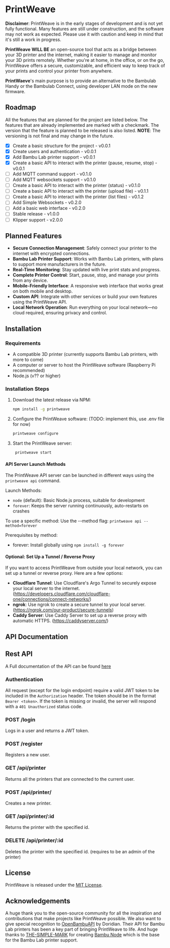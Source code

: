
# PrintWeave

**Disclaimer**: PrintWeave is in the early stages of development and is not yet fully functional. Many features are still under construction, and the software may not work as expected. Please use it with caution and keep in mind that it's still a work in progress.

**PrintWeave** **WILL BE** an open-source tool that acts as a bridge between your 3D printer and the internet, making it easier to manage and monitor your 3D prints remotely. Whether you're at home, in the office, or on the go, PrintWeave offers a secure, customizable, and efficient way to keep track of your prints and control your printer from anywhere.

**PrintWaeve**'s main purpose is to provide an alternative to the Bambulab Handy or the Bambulab Connect, using developer LAN mode on the new firmware.

## Roadmap 
All the features that are planned for the project are listed below. The features that are already implemented are marked with a checkmark. The version that the feature is planned to be released is also listed.
**NOTE**: The versioning is not final and may change in the future.
- [x] Create a basic structure for the project - v0.0.1
- [x] Create users and authentication - v0.0.1
- [x] Add Bambu Lab printer support - v0.0.1
- [x] Create a basic API to interact with the printer (pause, resume, stop) - v0.0.1
- [ ] Add MQTT command support - v0.1.0
- [ ] Add MQTT websockets support - v0.1.0
- [ ] Create a basic API to interact with the printer (status) - v0.1.0
- [ ] Create a basic API to interact with the printer (upload file) - v0.1.1
- [ ] Create a basic API to interact with the printer (list files) - v0.1.2
- [ ] Add Simple Websockets - v0.2.0
- [ ] Add a basic web interface - v0.2.0
- [ ] Stable release - v1.0.0
- [ ] Klipper support - v2.0.0

## Planned Features
- **Secure Connection Management**: Safely connect your printer to the internet with encrypted connections.
- **Bambu Lab Printer Support**: Works with Bambu Lab printers, with plans to support more manufacturers in the future.
- **Real-Time Monitoring**: Stay updated with live print stats and progress.
- **Complete Printer Control**: Start, pause, stop, and manage your prints from any device.
- **Mobile-Friendly Interface**: A responsive web interface that works great on both mobile and desktop.
- **Custom API**: Integrate with other services or build your own features using the PrintWeave API.
- **Local Network Operation**: Run everything on your local network—no cloud required, ensuring privacy and control.

## Installation

### Requirements

- A compatible 3D printer (currently supports Bambu Lab printers, with more to come)
- A computer or server to host the PrintWeave software (Raspberry Pi recommended)
- Node.js (v?? or higher)

### Installation Steps

1. Download the latest release via NPM:
   ```bash
   npm install -g printweave
   ```
   
2. Configure the PrintWeave software: (TODO: implement this, use .env file for now)
   ```bash
   printweave configure
   ```
   
3. Start the PrintWeave server:
   ```bash
    printweave start
    ```
   
#### API Server Launch Methods

The PrintWeave API server can be launched in different ways using the `printweave api` command. 

Launch Methods:

- `node` (default): Basic Node.js process, suitable for development
- `forever`: Keeps the server running continuously, auto-restarts on crashes

To use a specific method:
Use the --method flag: `printweave api --method=forever`

Prerequisites by method:
- forever: Install globally using `npm install -g forever`


#### Optional: Set Up a Tunnel / Reverse Proxy

If you want to access PrintWeave from outside your local network, you can set up a tunnel or reverse proxy. Here are a few options:

- **Cloudflare Tunnel**: Use Cloudflare's Argo Tunnel to securely expose your local server to the internet. (https://developers.cloudflare.com/cloudflare-one/connections/connect-networks/)
- **ngrok**: Use ngrok to create a secure tunnel to your local server. (https://ngrok.com/our-product/secure-tunnels)
- **Caddy Server**: Use Caddy Server to set up a reverse proxy with automatic HTTPS. (https://caddyserver.com/)

## API Documentation

## Rest API
A Full documentation of the API can be found [here](api.md)
### Authentication
All request (except for the login endpoint) require a valid JWT token to be included in the `Authorization` header. The token should be in the format `Bearer <token>`. If the token is missing or invalid, the server will respond with a `401 Unauthorized` status code.
### POST /login
Logs in a user and returns a JWT token.

### POST /register
Registers a new user.

### GET /api/printer
Returns all the printers that are connected to the current user.

### POST /api/printer/
Creates a new printer.

### GET /api/printer/:id
Returns the printer with the specified id.

### DELETE /api/printer/:id
Deletes the printer with the specified id. (requires to be an admin of the printer)


## License

PrintWeave is released under the [MIT License](LICENSE).

## Acknowledgements

A huge thank you to the open-source community for all the inspiration and contributions that make projects like PrintWeave possible. We also want to give special recognition to [OpenBambuAPI](https://github.com/Doridian/OpenBambuAPI) by Doridian. Their API for Bambu Lab printers has been a key part of bringing PrintWeave to life.
And huge thanks to [THE-SIMPLE-MARK](https://github.com/THE-SIMPLE-MARK) for creating [Bambu Node](https://github.com/THE-SIMPLE-MARK/bambu-node) which is the base for the Bambu Lab printer support.
